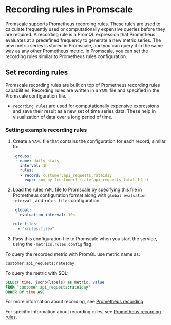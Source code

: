 # Recording rules in Promscale
Promscale supports Prometheus recording rules. These rules
are used to calculate frequently used or computationally expensive queries
before they are required. A recording rule is a PromQL expression that
Prometheus evaluates at a predefined frequency to generate a new metric series.
The new metric series is stored in Promscale, and you can query it in the same
way as any other Prometheus metric. In Promscale, you can set the recording 
rules similar to Prometheus rules configuration.

<procedure>

## Set recording rules

Promscale recording rules are built on top of Prometheus recording rules capabilities.
Recording rules are written in a `YAML` file and specified in the Promscale configuration
file.
* `recording rules` are used for computationally expensive expressions and save
their result as a new set of time series data. These help in visualization of
data over a long period of time. 

### Setting example recording rules
1.  Create a `YAML` file that contains the configuration for each record,
    similar to:
    ```yaml
     groups:
     - name: daily_stats
       interval: 1h
       rules:
       - record: customer:api_requests:rate1day
         expr: sum by (customer) (rate(api_requests_total[1d]))
    ```
1.  Load the rules `YAML` file to Promscale by specifying this file in
    Prometheus configuration format along with `global evaluation interval` 
    , and `rules files` configuration:
    ```yaml
     global:
       evaluation_interval: 10s

    rule_files:
      - "<rules-file>"
    ```
1.  Pass this configuration file to Promscale when you start the service,
     using the `-metrics.rules.config` flag.
    
</procedure>

To query the recorded metric with PromQL use metric name as:
```promql
customer:api_requests:rate1day
```

To query the metric with SQL:
```sql
SELECT time, jsonb(labels) as metric, value
FROM "customer:api_requests:rate1day"
ORDER BY time ASC
```

For more information about recording,
see [Prometheus recording][prometheus-recording]. 

For specific information about
recording rules, see [Prometheus recording rules][prometheus-recording-rules].

[prometheus-recording]: https://prometheus.io/docs/practices/rules/
[prometheus-recording-rules]:
    https://prometheus.io/docs/prometheus/latest/configuration/recording_rules/
